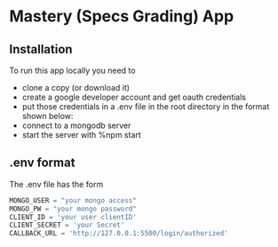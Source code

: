 # Mastery (Specs Grading) App


## Installation
To run this app locally you need to 
* clone a copy (or download it)
* create a google developer account and get oauth credentials
* put those credentials in a .env file in the root directory in the format shown below:
* connect to a mongodb server
* start the server with %npm start


## .env format
The .env file has the form
``` javascript
MONGO_USER = "your mongo access"
MONGO_PW = "your mongo password"
CLIENT_ID = 'your user clientID'
CLIENT_SECRET = 'your Secret'
CALLBACK_URL = 'http://127.0.0.1:5500/login/authorized'
```

